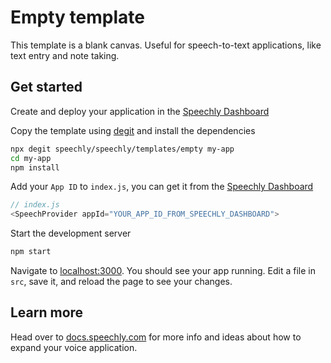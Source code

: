# Empty template

This template is a blank canvas. Useful for speech-to-text applications, like text entry and note taking.

## Get started

Create and deploy your application in the [Speechly Dashboard](https://api.speechly.com/dashboard/)

Copy the template using [degit](https://github.com/Rich-Harris/degit) and install the dependencies

```bash
npx degit speechly/speechly/templates/empty my-app
cd my-app
npm install
```

Add your `App ID` to `index.js`, you can get it from the [Speechly Dashboard](https://api.speechly.com/dashboard/)

```js
// index.js
<SpeechProvider appId="YOUR_APP_ID_FROM_SPEECHLY_DASHBOARD">
```

Start the development server

```bash
npm start
```

Navigate to [localhost:3000](http://localhost:3000). You should see your app running. Edit a file in `src`, save it, and reload the page to see your changes.

## Learn more

Head over to [docs.speechly.com](https://docs.speechly.com/) for more info and ideas about how to expand your voice application.
